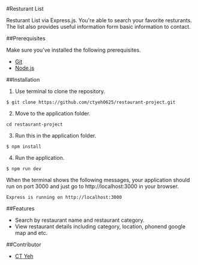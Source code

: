#Resturant List

Resturant List via Express.js. You're able to search your favorite resturants. The list also provides useful information form basic information to contact.

##Prerequisites

Make sure you've installed the following prerequisites.
* [Git](https://git-scm.com/downloads)
* [Node.js](https://nodejs.org/en/download/)

##Installation

1. Use terminal to clone the repository.
```
$ git clone https://github.com/ctyeh0625/restaurant-project.git
```
2. Move to the application folder.
```
cd restaurant-project
```
3. Run this in the application folder. 
```
$ npm install
```
4. Run the application.
```
$ npm run dev
```
When the terminal shows the following messages, your application should run on port 3000 and just go to http://localhost:3000 in your browser.

```
Express is running on http://localhost:3000
```

##Features

* Search by restaurant name and restaurant category.
* View restaurant details including category, location, phonend google map and etc.

##Contributor
* [CT Yeh](https://github.com/ctyeh0625)